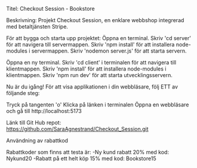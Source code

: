 Titel: Checkout Session - Bookstore 

Beskrivning:
Projekt Checkout Session, en enklare webbshop integrerad med betaltjänsten Stripe. 


För att bygga och starta upp projektet:
Öppna en terminal. Skriv 'cd server' för att navigera till servermappen. Skriv 'npm install' för att installera node-modules i servermappen. Skriv 'nodemon server.js' för att starta servern.

Öppna en ny terminal. Skriv 'cd client' i terminalen för att navigera till klientmappen. Skriv 'npm install' för att installera node-modules i klientmappen. Skriv 'npm run dev' för att starta utvecklingsservern.

Nu är du igång! För att visa applikationen i din webbläsare, följ ETT av följande steg:

Tryck på tangenten 'o'
Klicka på länken i terminalen
Öppna en webbläsare och gå till http://localhost:5173


Länk till Git Hub repot:
https://github.com/SaraAgnestrand/Checkout_Session.git


Användning av rabattkod

Rabattkoder som finns att testa är:
-Ny kund rabatt 20% med kod: Nykund20
-Rabatt på ett helt köp 15% med kod: Bookstore15

